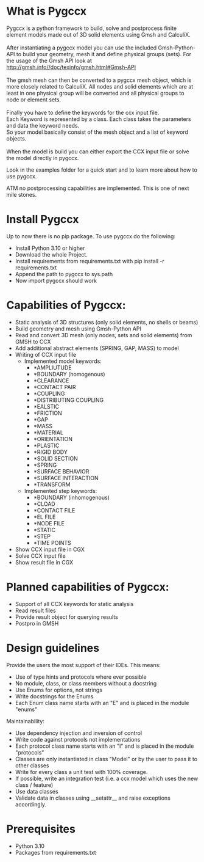 # What is Pygccx
Pygccx is a python framework to build, solve and postprocess finite element models
made out of 3D solid elements using Gmsh and CalculiX.<br><br>
After instantiating a pygccx model you can use the included Gmsh-Python-API
to build your geometry, mesh it and define physical groups (sets). For the usage of the Gmsh API look at http://gmsh.info//doc/texinfo/gmsh.html#Gmsh-API<br><br>
The gmsh mesh can then be converted to a pygccx mesh object, which
is more closely related to CalculiX. All nodes and solid elements which are at least in one physical group will be converted and all physical groups to node or element sets.<br><br>
Finally you have to define the keywords for the ccx input file.<br>
Each Keyword is represented by a class. Each class takes the parameters and data the keyword
needs.<br>
So your model basically consist of the mesh object and a list of keyword objects.<br><br>
When the model is build you can either export the CCX input file or solve the model directly
in pygccx.

Look in the examples folder for a quick start and to learn more about how to use pygccx.

ATM no postprocessing capabilities are implemented. This is one of next mile stones.<br>

# Install Pygccx
Up to now there is no pip package. To use pygccx do the following:
- Install Python 3.10 or higher
- Download the whole Project.
- Install requirements from requirements.txt with pip install -r requirements.txt
- Append the path to pygccx to sys.path
- Now import pygccx should work

# Capabilities of Pygccx:
- Static analysis of 3D structures (only solid elements, no shells or beams)
- Build geometry and mesh using Gmsh-Python API
- Read and convert 3D mesh (only nodes, sets and solid elements) from GMSH to CCX
- Add additional abstract elements (SPRING, GAP, MASS) to model
- Writing of CCX input file<br>
    - Implemented model keywords:
        - *AMPLIUTUDE
        - *BOUNDARY (homogenous)
        - *CLEARANCE
        - *CONTACT PAIR
        - *COUPLING
        - *DISTRIBUTING COUPLING
        - *EALSTIC
        - *FRICTION
        - *GAP
        - *MASS
        - *MATERIAL
        - *ORIENTATION
        - *PLASTIC
        - *RIGID BODY
        - *SOLID SECTION
        - *SPRING
        - *SURFACE BEHAVIOR
        - *SURFACE INTERACTION
        - *TRANSFORM <br>
    - Implemented step keywords:
        - *BOUNDARY (inhomogenous)
        - *CLOAD
        - *CONTACT FILE
        - *EL FILE
        - *NODE FILE
        - *STATIC
        - *STEP
        - *TIME POINTS
- Show CCX input file in CGX
- Solve CCX input file
- Show result file in CGX

# Planned capabilities of Pygccx:
- Support of all CCX keywords for static analysis
- Read result files
- Provide result object for querying results
- Postpro in GMSH

# Design guidelines
Provide the users the most support of their IDEs. This means:
- Use of type hints and protocols where ever possible
- No module, class, or class members without a docstring
- Use Enums for options, not strings
- Write docstrings for the Enums
- Each Enum class name starts with an "E" and is placed in the module "enums"

Maintainability:
- Use dependency injection and inversion of control
- Write code against protocols not implementations
- Each protocol class name starts with an "I" and is placed in the module "protocols"
- Classes are only instantiated in class "Model" or by the user to pass it to other classes
- Write for every class a unit test with 100% coverage.
- If possible, write an integration test (i.e. a ccx model which uses the new class / feature)
- Use data classes 
- Validate data in classes using \_\_setattr__ and raise exceptions accordingly.


# Prerequisites
- Python 3.10
- Packages from requirements.txt
